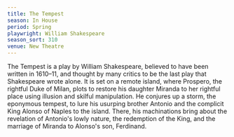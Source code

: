 ```yaml
---
title: The Tempest
season: In House
period: Spring
playwright: William Shakespeare
season_sort: 310
venue: New Theatre
---
```


The Tempest is a play by William Shakespeare, believed to have been written in 1610–11, and thought by many critics to be the last play that Shakespeare wrote alone. It is set on a remote island, where Prospero, the rightful Duke of Milan, plots to restore his daughter Miranda to her rightful place using illusion and skilful manipulation. He conjures up a storm, the eponymous tempest, to lure his usurping brother Antonio and the complicit King Alonso of Naples to the island. There, his machinations bring about the revelation of Antonio's lowly nature, the redemption of the King, and the marriage of Miranda to Alonso's son, Ferdinand.
